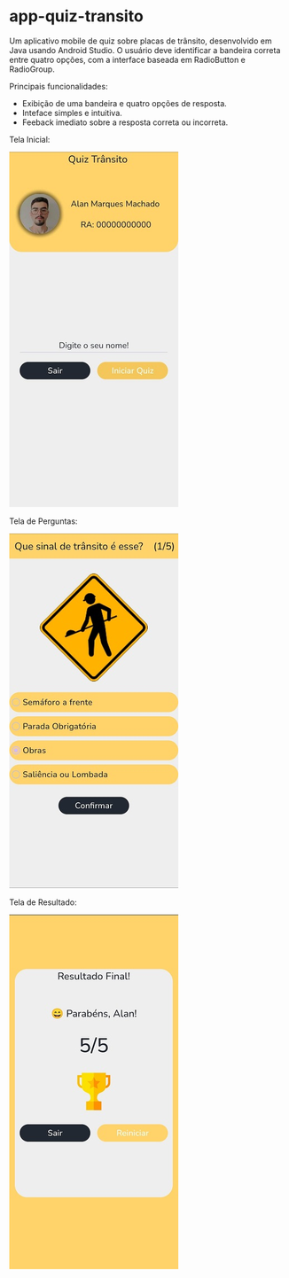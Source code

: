 # app-quiz-transito
 Um aplicativo mobile de quiz sobre placas de trânsito, desenvolvido em Java usando Android Studio. O usuário deve identificar a bandeira correta entre quatro opções, com a interface baseada em RadioButton e RadioGroup.
 
 Principais funcionalidades:

- Exibição de uma bandeira e quatro opções de resposta.
- Inteface simples e intuitiva.
- Feeback imediato sobre a resposta correta ou incorreta.
  

Tela Inicial:

![Tela Inicial](Prints%20Interface/transito-inicial.jpg)

Tela de Perguntas:

![Tela de Perguntasl](Prints%20Interface/transito-quiz1.jpg)

Tela de Resultado:

 ![Tela Resultado](Prints%20Interface/transito-resultado.jpg)
